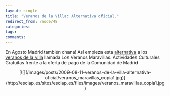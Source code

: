 ```yaml
---
layout: single
title: "Veranos de la Villa: Alternativa oficial."
redirect_from: /node/48
categories:
tags: 
comments: 
---
```

En Agosto Madrid también chana! Así empieza esta [alternativa](http://patiomaravillas.net/veranosmaravillas/veranos-de-la-villa-2009.html) a los [veranos de la villa](http://patiomaravillas.net/veranosmaravillas/) llamada Los Veranos Maravillas. Actividades Culturales Gratuitas frente a la oferta de pago de la Comunidad de Madrid  

<div class="separator" style="clear: both; text-align: center;">[![](/images/posts/2009-08-11-veranos-de-la-villa-alternativa-oficial/veranos_maravillas_copia1.jpg)](http://esclap.es/sites/esclap.es/files/images/veranos_maravillas_copia1.jpg)</div>
